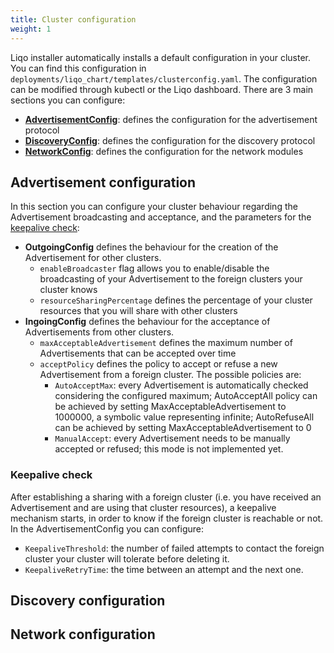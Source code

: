 ```yaml
---
title: Cluster configuration
weight: 1
---
```


Liqo installer automatically installs a default configuration in your cluster. You can find this configuration in `deployments/liqo_chart/templates/clusterconfig.yaml`.
The configuration can be modified through kubectl or the Liqo dashboard.
There are 3 main sections you can configure:
* [**AdvertisementConfig**](#advertisement-configuration): defines the configuration for the advertisement protocol
* [**DiscoveryConfig**](#discovery-configuration): defines the configuration for the discovery protocol
* [**NetworkConfig**](#network-configuration): defines the configuration for the network modules

## Advertisement configuration

In this section you can configure your cluster behaviour regarding the Advertisement broadcasting and acceptance, 
and the parameters for the [keepalive check](#keepalive-check):
* **OutgoingConfig** defines the behaviour for the creation of the Advertisement for other clusters.
  - `enableBroadcaster` flag allows you to enable/disable the broadcasting of your Advertisement to the foreign clusters your cluster knows
  - `resourceSharingPercentage` defines the percentage of your cluster resources that you will share with other clusters
* **IngoingConfig** defines the behaviour for the acceptance of Advertisements from other clusters.
  - `maxAcceptableAdvertisement` defines the maximum number of Advertisements that can be accepted over time
  - `acceptPolicy` defines the policy to accept or refuse a new Advertisement from a foreign cluster. The possible policies are:
    - `AutoAcceptMax`: every Advertisement is automatically checked considering the configured maximum; 
    AutoAcceptAll policy can be achieved by setting MaxAcceptableAdvertisement to 1000000, a symbolic value representing infinite; AutoRefuseAll can be achieved by setting MaxAcceptableAdvertisement to 0
    - `ManualAccept`: every Advertisement needs to be manually accepted or refused; this mode is not implemented yet.

### Keepalive check

After establishing a sharing with a foreign cluster (i.e. you have received an Advertisement and are using that cluster resources), a keepalive mechanism starts,
in order to know if the foreign cluster is reachable or not. In the AdvertisementConfig you can configure:
* `KeepaliveThreshold`: the number of failed attempts to contact the foreign cluster your cluster will tolerate before deleting it.
* `KeepaliveRetryTime`: the time between an attempt and the next one.

## Discovery configuration

## Network configuration
